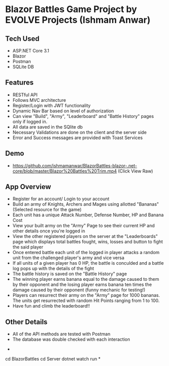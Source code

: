 # Blazor Battles Game Project by EVOLVE Projects (Ishmam Anwar)

## Tech Used

 - ASP.NET Core 3.1
 - Blazor
 - Postman
 - SQLite DB

## Features

 - RESTful API
 - Follows MVC architecture
 - Register/Login with JWT functionality
 - Dynamic Nav Bar based on level of authorization
 - Can view "Build", "Army", "Leaderboard" and "Battle History" pages only if logged in.
 - All data are saved in the SQlite db
 - Necessary Validations are done on the client and the server side
 - Error and Success messages are provided with Toast Services


## Demo
 - https://github.com/ishmamanwar/BlazorBattles-blazor-.net-core/blob/master/Blazor%20Battles%20Trim.mp4 (Click View Raw)

## App Overview

 - Register for an account/ Login to your account
 - Build an army of Knights, Archers and Mages using allotted "Bananas" (Selected resource for the game)
 - Each unit has a unique Attack Number, Defense Number, HP and Banana Cost
 - View your built army on the "Army" Page to see their current HP and other details once you're logged in
 - View the other registered players on the server at the "Leaderboards" page which displays total battles fought, wins, losses and button to fight the said player
 - Once entered battle each unit of the logged in player attacks a random unit from the challenged player's army and vice versa
 - If all units of a given player has 0 HP, the battle is conculded and a battle log pops up with the details of the fight
 - The battle history is saved on the "Battle History" page
 - The winning player earns banana equal to the damage caused to them by their opponent and the losing player earns banana ten times the damage caused by their opponent (funny mechanic for testing!)
 - Players can resurrect their army on the "Army" page for 1000 bananas. The units get resurrected with random Hit Points ranging from 1 to 100.
 - Have fun and climb the leaderboard!!


## Other Details
 - All of the API methods are tested with Postman
 - The database was double checked with each interaction

*
cd BlazorBattles
cd Server
dotnet watch run
*


